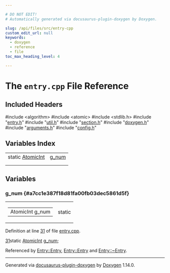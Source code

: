 ```yaml
---

# DO NOT EDIT!
# Automatically generated via docusaurus-plugin-doxygen by Doxygen.

slug: /api/files/src/entry-cpp
custom_edit_url: null
keywords:
  - doxygen
  - reference
  - file
toc_max_heading_level: 4

---
```


<div class="doxyPage">

# The `entry.cpp` File Reference



## Included Headers

<div class="doxyIncludesList">#include &lt;algorithm&gt;
#include &lt;atomic&gt;
#include &lt;stdlib.h&gt;
#include "<a href="/web-doxygen/docs/api/files/src/entry-h">entry.h</a>"
#include "<a href="/web-doxygen/docs/api/files/src/util-h">util.h</a>"
#include "<a href="/web-doxygen/docs/api/files/src/section-h">section.h</a>"
#include "<a href="/web-doxygen/docs/api/files/src/doxygen-h">doxygen.h</a>"
#include "<a href="/web-doxygen/docs/api/files/src/arguments-h">arguments.h</a>"
#include "<a href="/web-doxygen/docs/api/files/src/config-h">config.h</a>"
</div>

## Variables Index

<table class="doxyMembersIndex">

<tr class="doxyMemberIndexItem">
<td class="doxyMemberIndexItemType" align="left" valign="top">static <a href="/web-doxygen/docs/api/files/src/doxygen-h/#a5169be8a2e53cfcdfe027b9e06a63281">AtomicInt</a></td>
<td class="doxyMemberIndexItemName" align="left" valign="top"><a href="#a7cc1e387f18d81fa00fb03dec5861d5f">g_num</a></td>
</tr>
<tr class="doxyMemberIndexDescription">
<td class="doxyMemberIndexDescriptionLeft"></td>
<td class="doxyMemberIndexDescriptionRight">
</td>
</tr>
<tr class="doxyMemberIndexSeparator">
<td class="doxyMemberIndexSeparator" colspan="2"></td>
</tr>

</table>


<div class="doxySectionDef">

## Variables

### g&#95;num {#a7cc1e387f18d81fa00fb03dec5861d5f}

<div class="doxyMemberItem">
<div class="doxyMemberProto">
<table class="doxyMemberLabels">
<tr class="doxyMemberLabels">
<td class="doxyMemberLabelsLeft">
<table class="doxyMemberName">
<tr>
<td class="doxyMemberName">AtomicInt g_num</td>
</tr>
</table>
</td>
<td class="doxyMemberLabelsRight">
<span class="doxyMemberLabels">
<span class="doxyMemberLabel static">static</span>
</span>
</td>
</tr>
</table>
</div>
<div class="doxyMemberDoc">


<p>Definition at line <a href="#l00031">31</a> of file <a href="/web-doxygen/docs/api/files/src/entry-cpp">entry.cpp</a>.</p>

<div class="doxyProgramListing">

<div class="doxyCodeLine"><span class="doxyLineNumber"><a href="#a7cc1e387f18d81fa00fb03dec5861d5f">31</a></span><span class="doxyLineContent"><span class="doxyHighlightKeyword">static</span><span class="doxyHighlight"> <a href="/web-doxygen/docs/api/files/src/doxygen-h/#a5169be8a2e53cfcdfe027b9e06a63281">AtomicInt</a> <a href="#a7cc1e387f18d81fa00fb03dec5861d5f">g_num</a>;</span></span></div>

</div>


Referenced by <a href="/web-doxygen/docs/api/classes/entry/#a8283ac849b1f02ff82ca2ff28253db98">Entry::Entry</a>, <a href="/web-doxygen/docs/api/classes/entry/#a98c62e07d86951008cc8a0d60632c262">Entry::Entry</a> and <a href="/web-doxygen/docs/api/classes/entry/#ace080276d727881acfee7197b85f0b65">Entry::~Entry</a>.
</div>
</div>

</div>

<hr/>

<p class="doxyGeneratedBy">Generated via <a href="https://github.com/xpack/docusaurus-plugin-doxygen">docusaurus-plugin-doxygen</a> by <a href="https://www.doxygen.nl">Doxygen</a> 1.14.0.</p>

</div>
